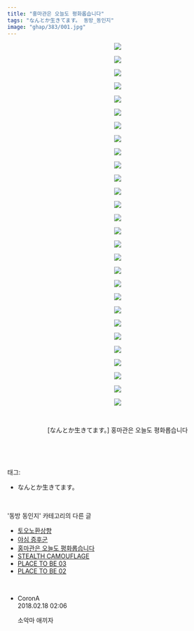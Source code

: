 ```yaml
---
title: "홍마관은 오늘도 평화롭습니다"
tags: "なんとか生きてます。 동방_동인지"
image: "ghap/383/001.jpg"
---
```

<div class="article">
<p style="text-align: center; clear: none; float: none;"><img src="{{ site.nasurl }}/ghap/383/001.jpg"/></p>
<p style="text-align: center; clear: none; float: none;"><img src="{{ site.nasurl }}/ghap/383/002.jpg"/></p>
<p style="text-align: center; clear: none; float: none;"><img src="{{ site.nasurl }}/ghap/383/003.jpg"/></p>
<p style="text-align: center; clear: none; float: none;"><img src="{{ site.nasurl }}/ghap/383/004.jpg"/></p>
<p style="text-align: center; clear: none; float: none;"><img src="{{ site.nasurl }}/ghap/383/005.jpg"/></p>
<p style="text-align: center; clear: none; float: none;"><img src="{{ site.nasurl }}/ghap/383/006.jpg"/></p>
<p style="text-align: center; clear: none; float: none;"><img src="{{ site.nasurl }}/ghap/383/007.jpg"/></p>
<p style="text-align: center; clear: none; float: none;"><img src="{{ site.nasurl }}/ghap/383/008.jpg"/></p>
<p style="text-align: center; clear: none; float: none;"><img src="{{ site.nasurl }}/ghap/383/009.jpg"/></p>
<p style="text-align: center; clear: none; float: none;"><img src="{{ site.nasurl }}/ghap/383/010.jpg"/></p>
<p style="text-align: center; clear: none; float: none;"><img src="{{ site.nasurl }}/ghap/383/011.jpg"/></p>
<p style="text-align: center; clear: none; float: none;"><img src="{{ site.nasurl }}/ghap/383/012.jpg"/></p>
<p style="text-align: center; clear: none; float: none;"><img src="{{ site.nasurl }}/ghap/383/013.jpg"/></p>
<p style="text-align: center; clear: none; float: none;"><img src="{{ site.nasurl }}/ghap/383/014.jpg"/></p>
<p style="text-align: center; clear: none; float: none;"><img src="{{ site.nasurl }}/ghap/383/015.jpg"/></p>
<p style="text-align: center; clear: none; float: none;"><img src="{{ site.nasurl }}/ghap/383/016.jpg"/></p>
<p style="text-align: center; clear: none; float: none;"><img src="{{ site.nasurl }}/ghap/383/017.jpg"/></p>
<p style="text-align: center; clear: none; float: none;"><img src="{{ site.nasurl }}/ghap/383/018.jpg"/></p>
<p style="text-align: center; clear: none; float: none;"><img src="{{ site.nasurl }}/ghap/383/019.jpg"/></p>
<p style="text-align: center; clear: none; float: none;"><img src="{{ site.nasurl }}/ghap/383/020.jpg"/></p>
<p style="text-align: center; clear: none; float: none;"><img src="{{ site.nasurl }}/ghap/383/021.jpg"/></p>
<p style="text-align: center; clear: none; float: none;"><img src="{{ site.nasurl }}/ghap/383/022.jpg"/></p>
<p style="text-align: center; clear: none; float: none;"><img src="{{ site.nasurl }}/ghap/383/023.jpg"/></p>
<p style="text-align: center; clear: none; float: none;"><img src="{{ site.nasurl }}/ghap/383/024.jpg"/></p>
<p style="text-align: center; clear: none; float: none;"><img src="{{ site.nasurl }}/ghap/383/025.jpg"/></p>
<p style="text-align: center; clear: none; float: none;"><img src="{{ site.nasurl }}/ghap/383/026.jpg"/></p>
<p style="text-align: center; clear: none; float: none;"><img src="{{ site.nasurl }}/ghap/383/027.jpg"/></p>
<p style="text-align: center; clear: none; float: none;"><img src="{{ site.nasurl }}/ghap/383/028.jpg"/></p>
<p style="text-align: center; clear: none; float: none;"><br/></p>
<p style="text-align: center; clear: none; float: none;">[なんとか生きてます。] 홍마관은 오늘도 평화롭습니다</p>
<p><br/></p>
</div><br/>
<div class="tagTrail">
<p>태그: </p>
<ul>
<li>なんとか生きてます。</li>
</ul>
</div><br/>
<div class="another">
<p>'동방 동인지' 카테고리의 다른 글</p>
<ul>
<li><a href="/2016-06-20-ghap_385">토오노환상향</a></li>
<li><a href="/2016-06-20-ghap_384">야심 증후군</a></li>
<li><a href="/2016-06-20-ghap_383">홍마관은 오늘도 평화롭습니다</a></li>
<li><a href="/2016-06-20-ghap_381">STEALTH CAMOUFLAGE</a></li>
<li><a href="/2016-06-20-ghap_380">PLACE TO BE 03</a></li>
<li><a href="/2016-06-20-ghap_379">PLACE TO BE 02</a></li>
</ul>
</div><br/>
<div class="cb_module cb_fluid">
<div class="cb_wrt cb_profile">
<div class="comment">
<ul>
<li class="cb_thumb_off" id="comment15201217">
<div class="cb_comment_area">
<div class="cb_info_area">
<div class="cb_section">
<span class="cb_nick_name">CoronA</span>
</div>
<div class="cb_section">
<span class="cb_date">2018.02.18 02:06 </span>
</div>
</div>
<div class="cb_dsc_comment">
<p class="cb_dsc">
											소악마 애끼자
										</p>
</div>
</div></li>
</ul>
</div>
</div><!-- commentList close -->
</div><br/>
